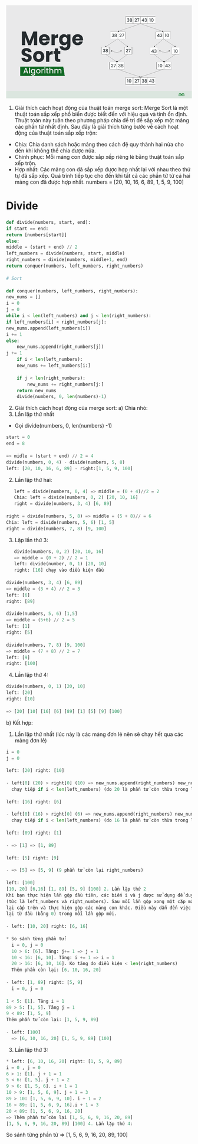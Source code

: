 ![merge image](../../images/merge.png "insertion")

1. Giải thích cách hoạt động của thuật toán merge sort:
   Merge Sort là một thuật toán sắp xếp phổ biến được biết đến với hiệu quả và tính ổn định.
   Thuật toán này tuân theo phương pháp chia để trị để sắp xếp một mảng các phần tử nhất định.
   Sau đây là giải thích từng bước về cách hoạt động của thuật toán sắp xếp trộn:

- Chia: Chia danh sách hoặc mảng theo cách đệ quy thành hai nửa cho đến khi không thể chia được nữa.
- Chinh phục: Mỗi mảng con được sắp xếp riêng lẻ bằng thuật toán sắp xếp trộn.
- Hợp nhất: Các mảng con đã sắp xếp được hợp nhất lại với nhau theo thứ tự đã sắp xếp. Quá trình tiếp tục
  cho đến khi tất cả các phần tử từ cả hai mảng con đã được hợp nhất.
  numbers = [20, 10, 16, 6, 89, 1, 5, 9, 100]

# Divide
```python
def divide(numbers, start, end):
if start == end:
return [numbers[start]]
else:
middle = (start + end) // 2
left_numbers = divide(numbers, start, middle)
right_numbers = divide(numbers, middle+1, end)
return conquer(numbers, left_numbers, right_numbers)

# Sort

def conquer(numbers, left_numbers, right_numbers):
new_nums = []
i = 0
j = 0
while i < len(left_numbers) and j < len(right_numbers):
if left_numbers[i] < right_numbers[j]:
new_nums.append(left_numbers[i])
i += 1
else:
    new_nums.append(right_numbers[j])
j += 1
    if i < len(left_numbers):
    new_nums += left_numbers[i:]

    if j < len(right_numbers):
        new_nums += right_numbers[j:]
    return new_nums
    divide(numbers, 0, len(numbers)-1)
```
2.  Giải thích cách hoạt động của merge sort:
    a) Chia nhỏ:
1.  Lần lặp thứ nhất

- Gọi divide(numbers, 0, len(numbers) -1)
```python
start = 0
end = 8

=> midle = (start + end) // 2 = 4
divide(numbers, 0, 4) - divide(numbers, 5, 8)
left: [20, 10, 16, 6, 89] - right:[1, 5, 9, 100]
```
2. Lần lặp thứ hai:
```python
   left = divide(numbers, 0, 4) => middle = (0 + 4)//2 = 2
   Chia: left = divide(numbers, 0, 2) [20, 10, 16]
   right = divide(numbers, 3, 4) [6, 89]

right = divide(numbers, 5, 8) => middle = (5 + 8)// = 6
Chia: left = divide(numbers, 5, 6) [1, 5]
right = divide(numbers, 7, 8) [9, 100]
```
3. Lặp lần thứ 3:
```python
   divide(numbers, 0, 2) [20, 10, 16]
   => middle = (0 + 2) // 2 = 1
   left: divide(number, 0, 1) [20, 10]
   right: [16] chạy vào điều kiện đầu

divide(numbers, 3, 4) [6, 89]
=> middle = (3 + 4) // 2 = 3
left: [6]
right: [89]

divide(numbers, 5, 6) [1,5]
=> middle = (5+6) // 2 = 5
left: [1]
right: [5]

divide(numbers, 7, 8) [9, 100]
=> middle = (7 + 8) // 2 = 7
left: [9]
right: [100]
```
4. Lần lặp thứ 4:
```python
divide(numbers, 0, 1) [20, 10]
left: [20]
right: [10]

=> [20] [10] [16] [6] [89] [1] [5] [9] [100]
```
b) Kết hợp:

1. Lần lặp thứ nhất (lúc này là các mảng đơn lẻ nên sẽ chạy hết qua các mảng đơn lẻ)
```python
i = 0
j = 0

left: [20] right: [10]

- left[0] (20) > right[0] (10) => new_nums.append(right_numbers) new_nums = [10]
  chạy tiếp if i < len(left_numbers) (do 20 là phần tử còn thừa trong left_numbers) => [10, 20]

left: [16] right: [6]

- left[0] (16) > right[0] (6) => new_nums.append(right_numbers) new_nums = [6]
  chạy tiếp if i < len(left_numbers) (do 16 là phần tử còn thừa trong left_numbers) => [6, 16]

left: [89] right: [1]

- => [1] => [1, 89]

left: [5] right: [9]

- => [5] => [5, 9] (9 phần tử còn lại right_numbers)

left: [100]
[10, 20] [6,16] [1, 89] [5, 9] [100] 2. Lần lặp thứ 2
Khi bạn thực hiện lần gộp đầu tiên, các biến i và j được sử dụng để duyệt qua các phần tử của mảng con
(tức là left_numbers và right_numbers). Sau mỗi lần gộp xong một cặp mảng con, hàm đệ quy sẽ quay trở
lại cấp trên và thực hiện gộp các mảng con khác. Điều này dẫn đến việc các biến i và j được khởi tạo
lại từ đầu (bằng 0) trong mỗi lần gộp mới.

- left: [10, 20] right: [6, 16]

* So sánh từng phần tử:
  i = 0, j = 0
  10 > 6: [6]. Tăng: j+= 1 => j = 1
  10 < 16: [6, 10]. Tăng: i += 1 => i = 1
  20 > 16: [6, 10, 16]. Ko tăng do điều kiện < len(right_numbers)
  Thêm phần còn lại: [6, 10, 16, 20]

- left: [1, 89] right: [5, 9]
  i = 0, j = 0

1 < 5: [1]. Tăng i = 1
89 > 5: [1, 5]. Tăng j = 1
9 < 89: [1, 5, 9]
Thêm phần tử còn lại: [1, 5, 9, 89]

- left: [100]
  => [6, 10, 16, 20] [1, 5, 9, 89] [100]
```
3. Lần lặp thứ 3:
```python
* left: [6, 10, 16, 20] right: [1, 5, 9, 89]
i = 0 , j = 0
6 > 1: [1]. j + 1 = 1
5 < 6: [1, 5]. j + 1 = 2
9 > 6: [1, 5, 6]. i + 1 = 1
10 > 9: [1, 5, 6, 9]. j + 1 = 3
89 > 10: [1, 5, 6, 9, 10]. i + 1 = 2
16 < 89: [1, 5, 6, 9, 16].i + 1 = 3
20 < 89: [1, 5, 6, 9, 16, 20]
=> Thêm phần tử còn lại [1, 5, 6, 9, 16, 20, 89]
[1, 5, 6, 9, 16, 20, 89] [100] 4. Lần lặp thứ 4:
```
So sánh từng phần tử => [1, 5, 6, 9, 16, 20, 89, 100]
